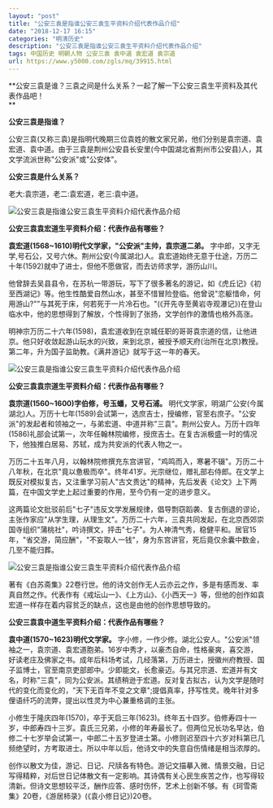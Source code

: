 ```yaml
---
layout: "post"
title: "公安三袁是指谁公安三袁生平资料介绍代表作品介绍"
date: "2018-12-17 16:15"
categories: "明清历史"
description: "公安三袁是指谁公安三袁生平资料介绍代表作品介绍"
tags: 中国历史 明朝人物 公安三袁 袁中道 袁宏道 袁宗道
url: https://www.y5000.com/zgls/mq/39915.html
---
```






**公安三袁是谁？三袁之间是什么关系？一起了解一下公安三袁生平资料及其代表作品吧！  
**

 **公安三袁是指谁？**

公安三袁(又称三袁)是指明代晚期三位袁姓的散文家兄弟，他们分别是袁宗道、袁宏道、袁中道。由于三袁是荆州公安县长安里(今中国湖北省荆州市公安县)人，其文学流派世称"公安派"或"公安体"。

 **公安三袁是什么关系？**

老大:袁宗道，老二:袁宏道，老三:袁中道。

![公安三袁是指谁公安三袁生平资料介绍代表作品介绍](https://img.y5000.com/uploads/allimg/190110/a52691445661ab86bf4fa29e97899b1b.jpg)

 **公安三袁袁宏道生平资料介绍：代表作品有哪些？**

 **袁宏道(1568~1610)明代文学家，"公安派"主帅，袁宗道二弟。**
字中郎，又字无学,号石公，又号六休。荆州公安(今属湖北)人。袁宏道始终无意于仕途，万历二十年(1592)就中了进士，但他不愿做官，而去访师求学，游历山川。

他曾辞去吴县县令，在苏杭一带游玩，写下了很多著名的游记，如《虎丘记》《初至西湖记》等。他生性酷爱自然山水，甚至不惜冒险登临。他曾说"恋躯惜命，何用游山?""与其死于床，何若死于一片冷石也。"(《开先寺至黄岩寺观瀑记》)在登山临水中，他的思想得到了解放，个性得到了张扬，文学创作的激情也格外高涨。

明神宗万历二十六年(1598)，袁宏道收到在京城任职的哥哥袁宗道的信，让他进京。他只好收敛起游山玩水的兴致，来到北京，被授予顺天府(治所在北京)教授。第二年，升为国子监助教。《满井游记》就写于这一年的春天。  

![公安三袁是指谁公安三袁生平资料介绍代表作品介绍](https://img.y5000.com/uploads/allimg/190110/08a1b7642629f487069b5b3caf87e1b1.jpg)

 **公安三袁袁宗道生平资料介绍：代表作品有哪些？**

 **袁宗道(1560~1600)字伯修，号玉蟠，又号石浦。**
明代文学家，明湖广公安(今属湖北)人。万历十七年(1589)会试第一，选庶吉士，授编修，官至右庶子。"公安派"的发起者和领袖之一，与弟宏道、中道并称"三袁"。荆州公安人。万历十四年(1586)礼部会试第一，次年任翰林院编修，授庶吉士。在复古派极盛一时的情况下，他独推白居易、苏轼，成为共安派的代表人物之一。

万历二十五年八月，以翰林院修撰充东宫讲官，"鸡鸣而入，寒暑不辍"。万历二十八年秋，在北京"竟以惫极而卒"。终年41岁。光宗继位，赠礼部右侍郎。在文学上既反对模拟复古，又注重学习前人"古文贵达"的精神，先后发表《论文》上下两篇，在中国文学史上起过重要的作用，至今仍有一定的进步意义。

这两篇论文批驳前后"七子"违反文学发展规律，倡导剽窃蹈袭、复古倒退的谬论，主张作家应"从学生理，从理生文"。万历二十六年，三袁共同发起，在北京西郊崇国寺组织"蒲桃社"，吟诗撰文，抨击"七子"。为人神清气秀，稳健平和。居官15年，"省交游，简应酬"，"不妄取人一钱"，身为东宫讲官，死后竟仅余囊中数金，几至不能归葬。

![公安三袁是指谁公安三袁生平资料介绍代表作品介绍](https://img.y5000.com/uploads/allimg/190110/a69b2d19f7e1cb615b81932196f17d3a.jpg)

著有《白苏斋集》22卷行世。他的诗文创作无人云亦云之作，多是有感而发、率真自然之作。代表作有《戒坛山一》、《上方山》、《小西天一》等，但他的创作如袁宏道一样存在着内容贫乏的缺点，这也是由他的创作思想导致的。

 **公安三袁袁中道生平资料介绍：代表作品有哪些？**

 **袁中道(1570~1623)明代文学家。**
字小修，一作少修。湖北公安人。"公安派"领袖之一，袁宗道、袁宏道胞弟。16岁中秀才，以豪杰自命，性格豪爽，喜交游，好读老庄及佛家之书。成年后科场考试，几经落第，万历进士，授徽州府教授、国子监博士，官至南京吏部郎中。少即能文，长愈豪迈。与其兄宗道、宏道并有文名，时称"三袁"，同为公安派。其绩稍逊于宏道。反对复古拟古，认为文学是随时代的变化而变化的，"天下无百年不变之文章";提倡真率，抒写性灵。晚年针对多俚语纤巧的流弊，提出以性灵为中心兼重格调的主张。  

小修生于隆庆四年(1570)，卒于天启三年(1623)。终年五十四岁。伯修寿四十一岁，中郎寿四十三岁。袁氏三兄弟，小修的年寿最长了。但两位兄长功名早达，伯修二十七岁举会试第一，中郎二十五岁登进士第。小修则迟至四十六岁对科第已几频绝望时，方考取进士。所以中年以后，他诗文中的失意自伤情绪是相当浓厚的。

创作以散文为佳，游记、日记、尺牍各有特色。游记文描摹入微、情景交融，日记写得精粹，对后世日记体散文有一定影响。其诗偶有关心民生疾苦之作，也写得较清新。但诗文思想较平泛，酬作应答、感时伤怀，艺术上创新不够。有《珂雪斋集》20卷，《游居柿录》(《袁小修日记》)20卷。
